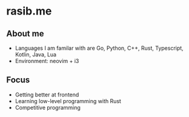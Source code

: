<!--# Hello
-->
# rasib.me

## About me
- Languages I am familar with are Go, Python, C++, Rust, Typescript, Kotlin, Java, Lua
- Environment: neovim + i3
  
## Focus
- Getting better at frontend
- Learning low-level programming with Rust
- Competitive programming

<!--**Rasib0/Rasib0** is a ✨ _special_ ✨ repository because its `README.md` (this file) appears on your GitHub profile.
Here are some ideas to get you started:

- 🔭 I’m currently working on ...
- 🌱 I’m currently learning ...
- 👯 I’m looking to collaborate on ...
- 🤔 I’m looking for help with ...
- 💬 Ask me about ...
- 📫 How to reach me: ...
- 😄 Pronouns: ...
- ⚡ Fun fact: ...
-->

<!--
###

<h3 align="left">About me</h2>

-->
